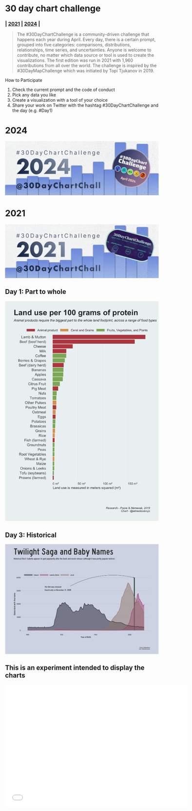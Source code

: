 # 30 day chart challenge



### | [2021](https://github.com/AntonioAlegriaH/30-day-chart-challenge/tree/main?tab=readme-ov-file#2021) | [2024](https://github.com/AntonioAlegriaH/30-day-chart-challenge/tree/main?tab=readme-ov-file#2021) |

> The #30DayChartChallenge is a community-driven challenge that happens each year during April. Every day, there is a certain prompt, grouped into five categories: comparisons, distributions, relationships, time series, and uncertainties. Anyone is welcome to contribute, no matter which data source or tool is used to create the visualizations. The first edition was run in 2021 with 1,960 contributions from all over the world. The challenge is inspired by the #30DayMapChallenge which was initiated by Topi Tjukanov in 2019.

 How to Participate
  1. Check the current prompt and the code of conduct
  2. Pick any data you like
  3. Create a visualization with a tool of your choice
  4. Share your work on Twitter with the hashtag #30DayChartChallenge and the day (e.g. #Day1)

# 2024

![](images/chart2024.png)

# 2021

![](images/chart2021.png)

## **Day 1: Part to whole**
[![](https://github.com/AntonioAlegriaH/30-day-chart-challenge/blob/main/scripts-2021/1_Part_to_whole/plot_part_land_use.png)](https://github.com/AntonioAlegriaH/30-day-chart-challenge/blob/main/scripts-2021/1_Part_to_whole/1_plotting.R)

## **Day 3: Historical**
[![](https://github.com/AntonioAlegriaH/30-day-chart-challenge/blob/main/scripts-2021/3_Historical/twilight_plot.png)](https://github.com/AntonioAlegriaH/30-day-chart-challenge/blob/main/scripts-2021/3_Historical/1_plots.R)

## This is an experiment intended to display the charts

<iframe src="carousel.html" width="600" height="400" frameborder="0" allowfullscreen></iframe>


